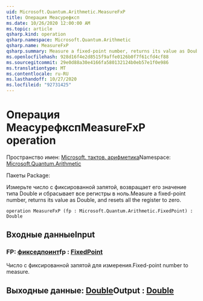 ```yaml
---
uid: Microsoft.Quantum.Arithmetic.MeasureFxP
title: Операция Меасурефксп
ms.date: 10/26/2020 12:00:00 AM
ms.topic: article
qsharp.kind: operation
qsharp.namespace: Microsoft.Quantum.Arithmetic
qsharp.name: MeasureFxP
qsharp.summary: Measure a fixed-point number, returns its value as Double, and resets all the register to zero.
ms.openlocfilehash: 928d16f4e2d8515f9affe0126b0f7f61cfd4cf88
ms.sourcegitcommit: 29e0d88a30e4166fa580132124b0eb57e1f0e986
ms.translationtype: MT
ms.contentlocale: ru-RU
ms.lasthandoff: 10/27/2020
ms.locfileid: "92731425"
---
```

# <a name="measurefxp-operation"></a><span data-ttu-id="1a0a8-102">Операция Меасурефксп</span><span class="sxs-lookup"><span data-stu-id="1a0a8-102">MeasureFxP operation</span></span>

<span data-ttu-id="1a0a8-103">Пространство имен: [Microsoft. тактов. арифметика](xref:Microsoft.Quantum.Arithmetic)</span><span class="sxs-lookup"><span data-stu-id="1a0a8-103">Namespace: [Microsoft.Quantum.Arithmetic](xref:Microsoft.Quantum.Arithmetic)</span></span>

<span data-ttu-id="1a0a8-104">Пакеты [](https://nuget.org/packages/)</span><span class="sxs-lookup"><span data-stu-id="1a0a8-104">Package: [](https://nuget.org/packages/)</span></span>


<span data-ttu-id="1a0a8-105">Измерьте число с фиксированной запятой, возвращает его значение типа Double и сбрасывает все регистры в ноль.</span><span class="sxs-lookup"><span data-stu-id="1a0a8-105">Measure a fixed-point number, returns its value as Double, and resets all the register to zero.</span></span>

```qsharp
operation MeasureFxP (fp : Microsoft.Quantum.Arithmetic.FixedPoint) : Double
```


## <a name="input"></a><span data-ttu-id="1a0a8-106">Входные данные</span><span class="sxs-lookup"><span data-stu-id="1a0a8-106">Input</span></span>

### <a name="fp--fixedpoint"></a><span data-ttu-id="1a0a8-107">FP: [фикседпоинт](xref:Microsoft.Quantum.Arithmetic.FixedPoint)</span><span class="sxs-lookup"><span data-stu-id="1a0a8-107">fp : [FixedPoint](xref:Microsoft.Quantum.Arithmetic.FixedPoint)</span></span>

<span data-ttu-id="1a0a8-108">Число с фиксированной запятой для измерения.</span><span class="sxs-lookup"><span data-stu-id="1a0a8-108">Fixed-point number to measure.</span></span>



## <a name="output--double"></a><span data-ttu-id="1a0a8-109">Выходные данные: [Double](xref:microsoft.quantum.lang-ref.double)</span><span class="sxs-lookup"><span data-stu-id="1a0a8-109">Output : [Double](xref:microsoft.quantum.lang-ref.double)</span></span>

